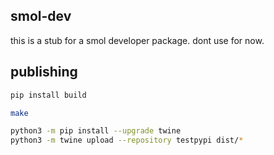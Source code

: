 ## smol-dev

this is a stub for a smol developer package. dont use for now.


## publishing

```bash
pip install build

make

python3 -m pip install --upgrade twine
python3 -m twine upload --repository testpypi dist/*
```